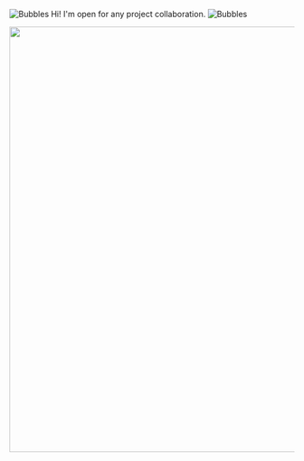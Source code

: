 ![Bubbles](https://github.com/hazeljpw/hazeljpw/assets/133815478/e458f138-74d1-40ec-9ea7-afe325411419) 
 Hi! I'm open for any project collaboration.
![Bubbles](https://github.com/hazeljpw/hazeljpw/assets/133815478/12f8b330-bfae-4b7a-8f59-d7fbf6fb9622)

<img src="https://user-images.githubusercontent.com/74038190/212747903-e9bdf048-2dc8-41f9-b973-0e72ff07bfba.gif" width="750">
